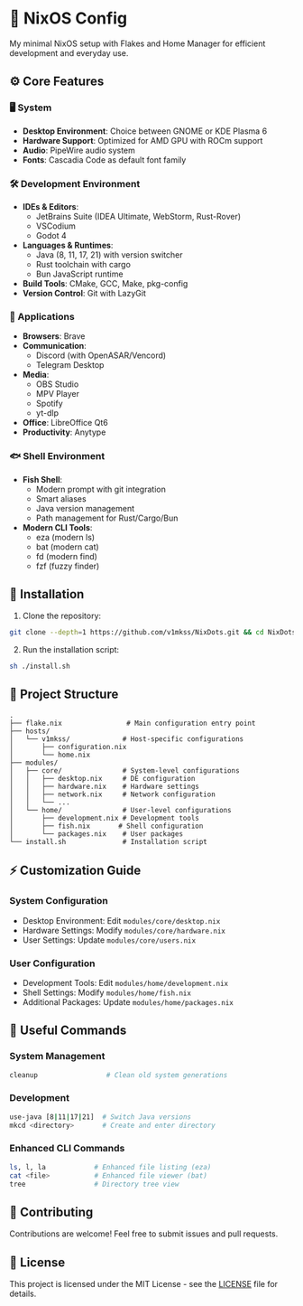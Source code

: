 # 🚀 NixOS Config

My minimal NixOS setup with Flakes and Home Manager for efficient development and everyday use.

## ⚙️ Core Features

### 🖥️ System
- **Desktop Environment**: Choice between GNOME or KDE Plasma 6
- **Hardware Support**: Optimized for AMD GPU with ROCm support
- **Audio**: PipeWire audio system
- **Fonts**: Cascadia Code as default font family

### 🛠️ Development Environment
- **IDEs & Editors**:
  - JetBrains Suite (IDEA Ultimate, WebStorm, Rust-Rover)
  - VSCodium
  - Godot 4
- **Languages & Runtimes**:
  - Java (8, 11, 17, 21) with version switcher
  - Rust toolchain with cargo
  - Bun JavaScript runtime
- **Build Tools**: CMake, GCC, Make, pkg-config
- **Version Control**: Git with LazyGit

### 📱 Applications
- **Browsers**: Brave
- **Communication**:
  - Discord (with OpenASAR/Vencord)
  - Telegram Desktop
- **Media**:
  - OBS Studio
  - MPV Player
  - Spotify
  - yt-dlp
- **Office**: LibreOffice Qt6
- **Productivity**: Anytype

### 🐟 Shell Environment
- **Fish Shell**:
  - Modern prompt with git integration
  - Smart aliases
  - Java version management
  - Path management for Rust/Cargo/Bun
- **Modern CLI Tools**:
  - eza (modern ls)
  - bat (modern cat)
  - fd (modern find)
  - fzf (fuzzy finder)

## 🚀 Installation

1. Clone the repository:
```bash
git clone --depth=1 https://github.com/v1mkss/NixDots.git && cd NixDots
```

2. Run the installation script:
```bash
sh ./install.sh
```

## 📁 Project Structure

```
.
├── flake.nix                # Main configuration entry point
├── hosts/
│   └── v1mkss/             # Host-specific configurations
│       ├── configuration.nix
│       └── home.nix
├── modules/
│   ├── core/               # System-level configurations
│   │   ├── desktop.nix     # DE configuration
│   │   ├── hardware.nix    # Hardware settings
│   │   ├── network.nix     # Network configuration
│   │   └── ...
│   └── home/               # User-level configurations
│       ├── development.nix # Development tools
│       ├── fish.nix       # Shell configuration
│       └── packages.nix    # User packages
└── install.sh              # Installation script
```

## ⚡ Customization Guide

### System Configuration
- Desktop Environment: Edit `modules/core/desktop.nix`
- Hardware Settings: Modify `modules/core/hardware.nix`
- User Settings: Update `modules/core/users.nix`

### User Configuration
- Development Tools: Edit `modules/home/development.nix`
- Shell Settings: Modify `modules/home/fish.nix`
- Additional Packages: Update `modules/home/packages.nix`

## 🔧 Useful Commands

### System Management
```bash
cleanup                 # Clean old system generations
```

### Development
```bash
use-java [8|11|17|21]  # Switch Java versions
mkcd <directory>       # Create and enter directory
```

### Enhanced CLI Commands
```bash
ls, l, la            # Enhanced file listing (eza)
cat <file>           # Enhanced file viewer (bat)
tree                 # Directory tree view
```

## 🤝 Contributing

Contributions are welcome! Feel free to submit issues and pull requests.

## 📄 License

This project is licensed under the MIT License - see the [LICENSE](./LICENSE) file for details.
